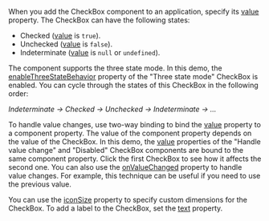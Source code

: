 When you add the CheckBox component to an application, specify its [value](/Documentation/ApiReference/UI_Components/dxCheckBox/Configuration/#value) property. The CheckBox can have the following states: 

- Checked ([value](/Documentation/ApiReference/UI_Components/dxCheckBox/Configuration/#value) is `true`).
- Unchecked ([value](/Documentation/ApiReference/UI_Components/dxCheckBox/Configuration/#value) is `false`).
- Indeterminate ([value](/Documentation/ApiReference/UI_Components/dxCheckBox/Configuration/#value) is `null` or `undefined`).

The component supports the three state mode. In this demo, the [enableThreeStateBehavior](/Documentation/ApiReference/UI_Components/dxCheckBox/Configuration/#enableThreeStateBehavior) property of the "Three state mode" CheckBox is enabled. You can cycle through the states of this CheckBox in the following order:

*Indeterminate → Checked → Unchecked → Indeterminate →  ...*

To handle value changes, use two-way binding to bind the [value](/Documentation/ApiReference/UI_Components/dxCheckBox/Configuration/#value) property to a component property. The value of the component property depends on the value of the CheckBox. In this demo, the [value](/Documentation/ApiReference/UI_Components/dxCheckBox/Configuration/#value) properties of the "Handle value change" and "Disabled" CheckBox components are bound to the same component property. Click the first CheckBox to see how it affects the second one. You can also use the [onValueChanged](/Documentation/ApiReference/UI_Components/dxCheckBox/Configuration/#onValueChanged) property to handle value changes. For example, this technique can be useful if you need to use the previous value.

You can use the [iconSize](/Documentation/ApiReference/UI_Components/dxCheckBox/Configuration/#iconSize) property to specify custom dimensions for the CheckBox. To add a label to the CheckBox, set the [text](/Documentation/ApiReference/UI_Components/dxCheckBox/Configuration/#text) property.